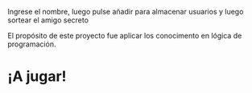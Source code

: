 Ingrese el nombre, luego pulse añadir para almacenar usuarios y luego sortear el amigo secreto

El propósito de este proyecto fue aplicar los conocimento en lógica de programación.
# ¡A jugar!
